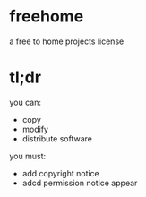 # freehome
a free to home projects license 

# tl;dr
you can:
* copy
* modify
* distribute software 

you must:

* add copyright notice 
* adcd permission notice appear
